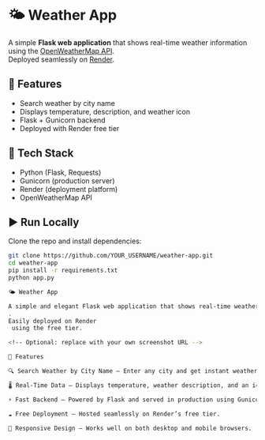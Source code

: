 # 🌤️ Weather App

A simple **Flask web application** that shows real-time weather information using the [OpenWeatherMap API](https://openweathermap.org/api).  
Deployed seamlessly on [Render](https://render.com).

## 🚀 Features
- Search weather by city name
- Displays temperature, description, and weather icon
- Flask + Gunicorn backend
- Deployed with Render free tier

## 🔧 Tech Stack
- Python (Flask, Requests)
- Gunicorn (production server)
- Render (deployment platform)
- OpenWeatherMap API

## ▶️ Run Locally
Clone the repo and install dependencies:
```bash
git clone https://github.com/YOUR_USERNAME/weather-app.git
cd weather-app
pip install -r requirements.txt
python app.py

🌤️ Weather App

A simple and elegant Flask web application that shows real-time weather information using the OpenWeatherMap API
.
Easily deployed on Render
 using the free tier.

<!-- Optional: replace with your own screenshot URL -->

🚀 Features

🔍 Search Weather by City Name – Enter any city and get instant weather updates.

🌡️ Real-Time Data – Displays temperature, weather description, and an icon representing current conditions.

⚡ Fast Backend – Powered by Flask and served in production using Gunicorn.

☁️ Free Deployment – Hosted seamlessly on Render’s free tier.

📱 Responsive Design – Works well on both desktop and mobile browsers.
